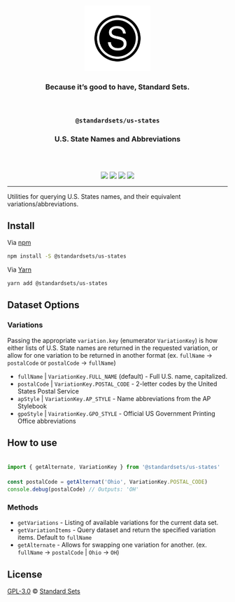 <div align="center">
  <br />
  <a href="https://standardsets.com">
    <img src="../../assets/standardsets-logo.png" width="150" />
  </a>
  <h3>Because it’s good to have, Standard Sets.</h3>
  <br />
  <h3><code>@standardsets/us-states</code></h3>
  <h3>U.S. State Names and Abbreviations</h3>
  <br />
  <br />
  <p>
    <a href="https://www.pkgstats.com/pkg:@standardsets/us-states?ref=github.com" title="NPM - Version"><img src="https://img.shields.io/npm/v/@standardsets/us-states?style=flat-square" /></a>
    <a href="../../LICENSE" title="License"><img src="https://img.shields.io/npm/l/@standardsets/us-states?style=flat-square" /></a>
    <a href="https://www.pkgstats.com/pkg:@standardsets/us-states?ref=github.com" title="NPM - Downloads"><img src="https://img.shields.io/npm/dt/@standardsets/us-states?style=flat-square" /></a>
    <a href="https://twitter.com/standardsets" title="Follow @StandardSets on Twitter"><img src="https://img.shields.io/twitter/follow/standardsets?style=social" /></a>
  </p>
</div>

<hr />

Utilities for querying U.S. States names, and their equivalent variations/abbreviations.

## Install

Via [npm](https://npmjs.com/package/@standardsets/us-states)

```sh
npm install -S @standardsets/us-states
```

Via [Yarn](https://yarn.pm/@standardsets/us-states)

```sh
yarn add @standardsets/us-states
```

## Dataset Options

### Variations

Passing the appropriate `variation.key` (enumerator `VariationKey`) is how either
lists of U.S. State names are returned in the requested variation, or allow for
one variation to be returned in another format (ex. `fullName` &rarr; `postalCode`
or `postalCode` &rarr; `fullName`)

* `fullName` | `VariationKey.FULL_NAME` (default) - Full U.S. name, capitalized.
* `postalCode` | `VariationKey.POSTAL_CODE` - 2-letter codes by the United States Postal Service
* `apStyle` | `VariationKey.AP_STYLE` - Name abbreviations from the AP Stylebook
* `gpoStyle` | `VairationKey.GPO_STYLE` - Official US Government Printing Office abbreviations

## How to use

```js

import { getAlternate, VariationKey } from '@standardsets/us-states'

const postalCode = getAlternat('Ohio', VariationKey.POSTAL_CODE)
console.debug(postalCode) // Outputs: 'OH'

```

### Methods

* `getVariations` - Listing of available variations for the current data set.
* `getVariationItems` - Query dataset and return the specified variation items. Default to `fullName`
* `getAlternate` - Allows for swapping one variation for another. (ex. `fullName` &rarr; `postalCode` | `Ohio` &rarr; `OH`)

## License

[GPL-3.0](../../LICENSE) © [Standard Sets](https://standardsets.com)
